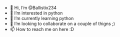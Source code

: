 - 👋 Hi, I’m @Ballistix234
- 👀 I’m interested in python
- 🌱 I’m currently learning python
- 💞️ I’m looking to collaborate on a couple of thigns ;)
- 📫 How to reach me on here :D

<!---
Ballistix234/Ballistix234 is a ✨ special ✨ repository because its `README.md` (this file) appears on your GitHub profile.
You can click the Preview link to take a look at your changes.
--->
